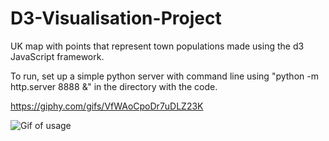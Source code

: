 # D3-Visualisation-Project
UK map with points that represent town populations made using the d3 JavaScript framework.

To run, set up a simple python server with command line using  "python -m http.server 8888 &" in the directory with the code.

https://giphy.com/gifs/VfWAoCpoDr7uDLZ23K

![Gif of usage](https://giphy.com/gifs/VfWAoCpoDr7uDLZ23K)
